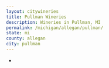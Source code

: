 ```yaml
---
layout: citywineries
title: Pullman Wineries
description: Wineries in Pullman, MI
permalink: /michigan/allegan/pullman/
state: mi
county: allegan
city: pullman
---
```

-
